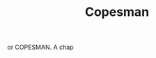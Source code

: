 ---
title: Copesman
letter: C
permalink: "/definitions/bld-copesman.html"
body: or COPESMAN. A chap
published_at: '2018-07-07'
source: Black's Law Dictionary 2nd Ed (1910)
layout: post
---